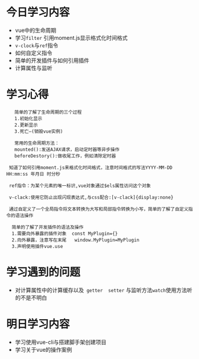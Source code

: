 # 今日学习内容

* vue中的生命周期
* 学习`filter` 引用moment.js显示格式化时间格式
* `v-clock`与`ref`指令
* 如何自定义指令
* 简单的开发插件与如何引用插件
* 计算属性与监听

# 学习心得

       简单的了解了生命周期的三个过程
       1.初始化显示 
       2.更新显示 
       3.死亡—(销毁vue实例)
       
       常用的生命周期方法：
       mounted():发送AJAX请求，启动定时器等异步操作
       beforeDestory():做收尾工作，例如清除定时器
 
     知道了如何引用moment.js来格式化时间格式，注意时间格式的写法YYYY-MM-DD HH:mm:ss 年月日 时分秒
     
     ref指令：为某个元素的唯一标识,vue对象通过$els属性访问这个对象
     
     v-clack:使用它防止出现闪现表达式,与css配合:[v-clack]{display:none}
     
     通过自定义了一个全局指令将文本转换为大写和局部指令转换为小写，简单的了解了自定义指令的语法操作

      简单的了解了开发插件的语法及操作
      1.需要向外暴露的插件对象  const MyPlugin={}
      2.向外暴露，注意写在末尾   window.MyPlugin=MyPlugin   
      3.声明使用插件vue.use

# 学习遇到的问题

* 对计算属性中的计算缓存以及` getter  setter` 与监听方法`watch`使用方法听的不是不明白

# 明日学习内容

* 学习使用vue-cli与搭建脚手架创建项目
* 学习关于vue的操作案例